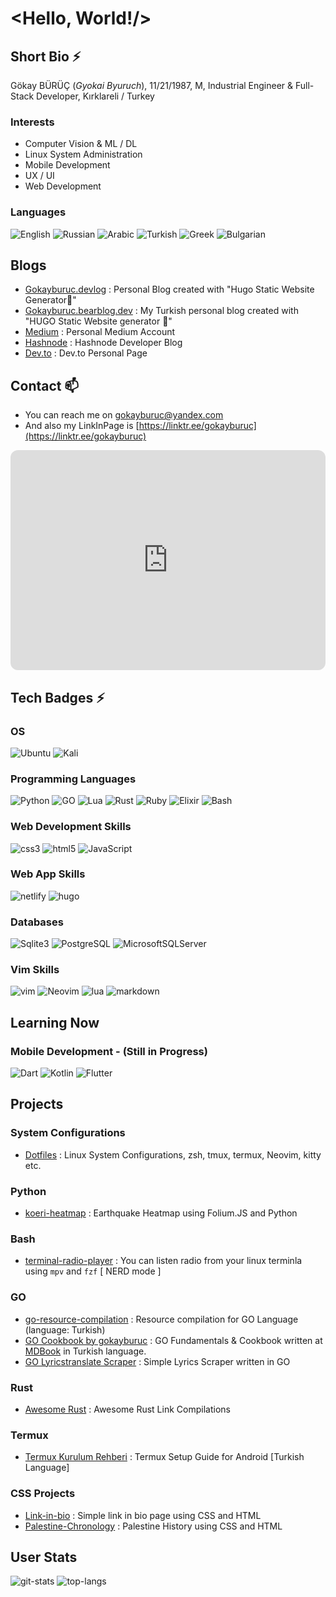 # <Hello, World!/>

## Short Bio ⚡

<!--HACK: textbox for short bio -->

Gökay BÜRÜÇ (_Gyokai Byuruch_),
11/21/1987,
M,
Industrial Engineer & Full-Stack Developer,
Kırklareli / Turkey

<!--HACK: Spotify embed playlist -->

### Interests

- Computer Vision & ML / DL
- Linux System Administration
- Mobile Development
- UX / UI
- Web Development

### Languages

![English](https://badgen.net/static/English/B2/blue) ![Russian](https://badgen.net/static/Russian/B2/blue) ![Arabic](https://badgen.net/static/Arabic/A2/green) ![Turkish](https://badgen.net/static/Turkish/Native/red) ![Greek](https://badgen.net/static/Greek/A2/green) ![Bulgarian](https://badgen.net/static/Bulgarian/A2/green)

## Blogs

- [Gokayburuc.devlog](https://gokayburucdevlog.netlify.app/) : Personal Blog created with "Hugo Static Website Generator💌"
- [Gokayburuc.bearblog.dev](https://gokayburuc.bearblog.dev/blog/) : My Turkish personal blog created with "HUGO Static Website generator 💌"
- [Medium](https://medium.com/@gokayburuc) : Personal Medium Account
- [Hashnode](https://gokayburuc.hashnode.dev/) : Hashnode Developer Blog
- [Dev.to](https://dev.to/gokayburuc) : Dev.to Personal Page

<!--HACK: BLOG: add latest articles automatically -->

## Contact 📫

- You can reach me on [gokayburuc@yandex.com](mailto:gokayburuc@yandex.com)
- And also my LinkInPage is [https://linktr.ee/gokayburuc](https://linktr.ee/gokayburuc)

<iframe style="border-radius:12px" src="https://open.spotify.com/embed/playlist/6w5zGfeKBDiWtpBtBjdd62?utm_source=generator" width="100%" height="352" frameBorder="0" allowfullscreen="" allow="autoplay; clipboard-write; encrypted-media; fullscreen; picture-in-picture" loading="lazy"></iframe>

## Tech Badges ⚡

### OS

![Ubuntu](https://img.shields.io/badge/ubuntu-E95420?style=for-the-badge&logo=ubuntu&logoColor=white)
![Kali](https://img.shields.io/badge/kalilinux-557C94?style=for-the-badge&logo=kali-linux&logoColor=white)

### Programming Languages

![Python](https://img.shields.io/badge/python-031036?style=for-the-badge&logo=python&logoColor=yellow)
![GO](https://img.shields.io/badge/go-0d84bf?style=for-the-badge&logo=go&logoColor=white)
![Lua](https://img.shields.io/badge/lua-2b0081?style=for-the-badge&logo=lua&logoColor=white)
![Rust](https://img.shields.io/badge/rust-f76200?style=for-the-badge&logo=rust&logoColor=black)
![Ruby](https://img.shields.io/badge/ruby-b70000?style=for-the-badge&logo=ruby&logoColor=black)
![Elixir](https://img.shields.io/badge/elixir-4d0057?style=for-the-badge&logo=elixir&logoColor=white)
![Bash](https://img.shields.io/badge/bash-282e34?style=for-the-badge&logo=gnu-bash&logoColor=4EAA25)

### Web Development Skills

![css3](https://img.shields.io/badge/CSS3-1572B6?style=for-the-badge&logo=css3&logoColor=white)
![html5](https://img.shields.io/badge/HTML5-E34F26?style=for-the-badge&logo=html5&logoColor=white)
![JavaScript](https://img.shields.io/badge/javascript-f2ea00?style=for-the-badge&logo=javascript&logoColor=black)

### Web App Skills

![netlify](https://img.shields.io/badge/Netlify-00C7B7?style=for-the-badge&logo=netlify&logoColor=white)
![hugo](https://img.shields.io/badge/Hugo-800080?style=for-the-badge&logo=hugo&logoColor=white)

### Databases

![Sqlite3](https://img.shields.io/badge/sqlite-003B57?style=for-the-badge&logo=sqlite&logoColor=white)
![PostgreSQL](https://img.shields.io/badge/postgresql-003B57?style=for-the-badge&logo=postgresql&logoColor=white)
![MicrosoftSQLServer](https://img.shields.io/badge/microsoftsqlserver-CC2927?style=for-the-badge&logo=microsoftsqlserver&logoColor=white)

### Vim Skills

![vim](https://img.shields.io/badge/vim-019733?style=for-the-badge&logo=vim&logoColor=black)
![Neovim](https://img.shields.io/badge/neovim-57A143?style=for-the-badge&logo=neovim&logoColor=white)
![lua](https://img.shields.io/badge/Lua-2C2D72?style=for-the-badge&logo=lua&logoColor=white)
![markdown](https://img.shields.io/badge/Markdown-000000?style=for-the-badge&logo=markdown&logoColor=white)

## Learning Now

### Mobile Development - (Still in Progress)

![Dart](https://img.shields.io/badge/dart-0175C2?style=for-the-badge&logo=dart&logoColor=white)
![Kotlin](https://img.shields.io/badge/kotlin-7F52FF?style=for-the-badge&logo=kotlin&logoColor=white)
![Flutter](https://img.shields.io/badge/flutter-02569B?style=for-the-badge&logo=flutter&logoColor=white)

## Projects

### System Configurations

- [Dotfiles](https://github.com/gokayburuc/mydotfiles) : Linux System Configurations, zsh, tmux, termux, Neovim, kitty etc.

### Python

- [koeri-heatmap](https://github.com/gokayburuc/koeri-heatmap) : Earthquake Heatmap using Folium.JS and Python

### Bash

- [terminal-radio-player](https://github.com/gokayburuc/bash_radio_player) : You can listen radio from your linux terminla using `mpv` and `fzf` [ NERD mode ]

### GO

- [go-resource-compilation](https://github.com/gokayburuc/golang-resource-compilation) : Resource compilation for GO Language (language: Turkish)
- [GO Cookbook by gokayburuc](https://golangcookbook.netlify.app/) : GO Fundamentals & Cookbook written at [MDBook](https://github.com/rust-lang/mdBook) in Turkish language.
- [GO Lyricstranslate Scraper](https://github.com/gokayburuc/colly-lyrics-scraper) : Simple Lyrics Scraper written in GO

### Rust

- [Awesome Rust](https://gokayburucdevlog.netlify.app/post/awesome-rust/) : Awesome Rust Link Compilations

### Termux

- [Termux Kurulum Rehberi](https://github.com/gokayburuc/termux-kurulum-rehberi) : Termux Setup Guide for Android [Turkish Language]

### CSS Projects

- [Link-in-bio](https://github.com/gokayburuc/link-in-bio) : Simple link in bio page using CSS and HTML
- [Palestine-Chronology](https://github.com/gokayburuc/palestine-history) : Palestine History using CSS and HTML

## User Stats

![git-stats](https://github-readme-stats.vercel.app/api?username=gokayburuc&show_icons=true)
![top-langs](https://github-readme-stats.vercel.app/api/top-langs/?username=gokayburuc&layout=donut)
